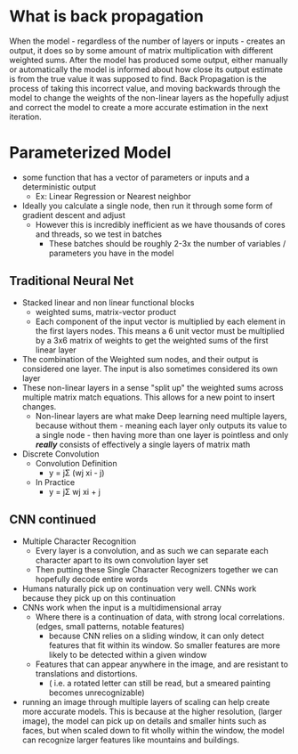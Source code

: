 # What is back propagation

When the model - regardless of the number of layers or inputs - creates an output, it does so by some amount of matrix multiplication with different weighted sums. After the model has produced some output, either manually or automatically the model is informed about how close its output estimate is from the true value it was supposed to find.
Back Propagation is the process of taking this incorrect value, and moving backwards through the model to change the weights of the non-linear layers as the hopefully adjust and correct the model to create a more accurate estimation in the next iteration.

# Parameterized Model

- some function that has a vector of parameters or inputs and a deterministic output
  - Ex: Linear Regression or Nearest neighbor
- Ideally you calculate a single node, then run it through some form of gradient descent and adjust
  - However this is incredibly inefficient as we have thousands of cores and threads, so we test in batches
    - These batches should be roughly 2-3x the number of variables / parameters you have in the model

## Traditional Neural Net

- Stacked linear and non linear functional blocks
  - weighted sums, matrix-vector product
  - Each component of the input vector is multiplied by each element in the first layers nodes. This means a 6 unit vector must be multiplied by a 3x6 matrix of weights to get the weighted sums of the first linear layer
- The combination of the Weighted sum nodes, and their output is considered one layer. The input is also sometimes considered its own layer
- These non-linear layers in a sense "split up" the weighted sums across multiple matrix match equations. This allows for a new point to insert changes.
  - Non-linear layers are what make Deep learning need multiple layers, because without them - meaning each layer only outputs its value to a single node - then having more than one layer is pointless and only **_really_** consists of effectively a single layers of matrix math
- Discrete Convolution
  - Convolution Definition
    - y = jΣ (wj xi - j)
  - In Practice
    - y = jΣ wj xi + j

## CNN continued

- Multiple Character Recognition
  - Every layer is a convolution, and as such we can separate each character apart to its own convolution layer set
  - Then putting these Single Character Recognizers together we can hopefully decode entire words
- Humans naturally pick up on continuation very well. CNNs work because they pick up on this continuation
- CNNs work when the input is a multidimensional array
  - Where there is a continuation of data, with strong local correlations. (edges, small patterns, notable features)
    - because CNN relies on a sliding window, it can only detect features that fit within its window. So smaller features are more likely to be detected within a given window
  - Features that can appear anywhere in the image, and are resistant to translations and distortions.
    - ( i.e. a rotated letter can still be read, but a smeared painting becomes unrecognizable)
- running an image through multiple layers of scaling can help create more accurate models. This is because at the higher resolution, (larger image), the model can pick up on details and smaller hints such as faces, but when scaled down to fit wholly within the window, the model can recognize larger features like mountains and buildings.
